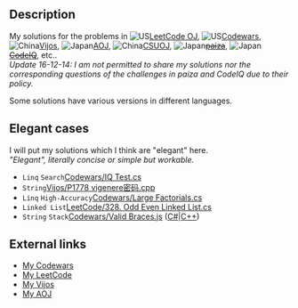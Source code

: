 ## Description

My solutions for the problems in ![US](https://raw.githubusercontent.com/stevenrskelton/flag-icon/master/png/16/country-4x3/us.png)[LeetCode OJ](https://leetcode.com/), ![US](https://raw.githubusercontent.com/stevenrskelton/flag-icon/master/png/16/country-4x3/us.png)[Codewars](https://www.codewars.com/), ![China](https://raw.githubusercontent.com/stevenrskelton/flag-icon/master/png/16/country-4x3/cn.png)[Vijos](https://vijos.org/), ![Japan](https://raw.githubusercontent.com/stevenrskelton/flag-icon/master/png/16/country-4x3/jp.png)[AOJ](http://judge.u-aizu.ac.jp/onlinejudge/index.jsp), ![China](https://raw.githubusercontent.com/stevenrskelton/flag-icon/master/png/16/country-4x3/cn.png)[CSUOJ](http://acm.csu.edu.cn/OnlineJudge/), ![Japan](https://raw.githubusercontent.com/stevenrskelton/flag-icon/master/png/16/country-4x3/jp.png)~~[paiza](https://paiza.jp/challenges)~~, ![Japan](https://raw.githubusercontent.com/stevenrskelton/flag-icon/master/png/16/country-4x3/jp.png)~~[CodeIQ](https://codeiq.jp/q/search?site_type=0)~~, etc..  
_Update 16-12-14: I am not permitted to share my solutions nor the corresponding questions of the challenges in paiza and CodeIQ due to their policy._

Some solutions have various versions in different languages.

## Elegant cases

I will put my solutions which I think are "elegant" here.  
_"Elegant", literally concise or simple but workable._

* `Linq` `Search`[Codewars/IQ Test.cs](https://github.com/Equim-chan/My-OJ-Solutions/blob/master/Codewars/IQ%20Test.cs)
* `String`[Vijos/P1778 vigenere密码.cpp](https://github.com/Equim-chan/My-OJ-Solutions/blob/master/Vijos/P1778%20vigenere%E5%AF%86%E7%A0%81.cpp)
* `Linq` `High-Accuracy`[Codewars/Large Factorials.cs](https://github.com/Equim-chan/My-OJ-Solutions/blob/master/Codewars/Large%20Factorials.cs)
* `Linked List`[LeetCode/328. Odd Even Linked List.cs](https://github.com/Equim-chan/My-OJ-Solutions/blob/master/LeetCode/328.%20Odd%20Even%20Linked%20List.cs)
* `String` `Stack`[Codewars/Valid Braces.js](https://github.com/Equim-chan/My-OJ-Solutions/blob/master/Codewars/Valid%20Braces.js) ([C#](https://github.com/Equim-chan/My-OJ-Solutions/blob/master/Codewars/Valid%20Braces.cs)|[C++](https://github.com/Equim-chan/My-OJ-Solutions/blob/master/Codewars/Valid%20Braces.cpp))


## External links

* [My Codewars](https://www.codewars.com/users/Equim-chan/stats)
* [My LeetCode](https://leetcode.com/equim/)
* [My Vijos](https://vijos.org/user/108911)
* [My AOJ](http://judge.u-aizu.ac.jp/onlinejudge/user.jsp?id=Equim)